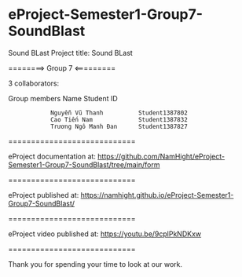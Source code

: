 # eProject-Semester1-Group7-SoundBlast
 Sound BLast
Project title: Sound BLast

========> Group 7 <=========

3 collaborators:

Group members Name Student ID

                Nguyễn Vũ Thanh          Student1387802
                Cao Tiến Nam             Student1387832
                Trương Ngô Manh Đan      Student1387827
============================

eProject documentation at: https://github.com/NamHight/eProject-Semester1-Group7-SoundBlast/tree/main/form

============================

eProject published at: https://namhight.github.io/eProject-Semester1-Group7-SoundBlast/

============================

eProject video published at: https://youtu.be/9cplPkNDKxw

============================

Thank you for spending your time to look at our work.
